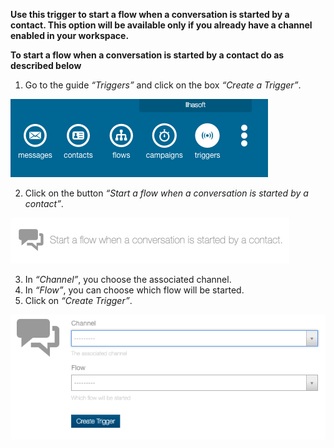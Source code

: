 **Use this trigger to start a flow when a conversation is started by a contact.  This option will be available only if you already have a channel enabled  in your workspace.**

**To start a flow when a conversation is started by a contact do as described below**

1. Go to the guide *“Triggers”* and click on the box *“Create a Trigger”*.

![](/img/triggers/triggers1.png)

2. Click on the button *“Start a flow when a conversation is started by a contact”*.

![](/img/triggers/triggers14.png)

3. In *“Channel”*, you choose the associated channel.
4. In *“Flow”*, you can choose which flow will be started.
5. Click on *“Create Trigger”*.

![](/img/triggers/triggers15.png)
